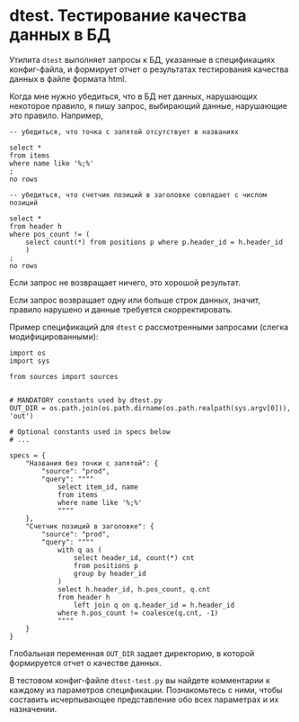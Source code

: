 # dtest. Тестирование качества данных в БД

Утилита `dtest` выполняет запросы к БД, указанные в спецификациях конфиг-файла, и формирует отчет о результатах тестирования качества данных в файле формата html.

Когда мне нужно убедиться, что в БД нет данных, нарушающих некоторое правило, я пишу запрос, выбирающий данные, нарушающие это правило. Например,

```
-- убедиться, что точка с запятой отсутствует в названиях

select * 
from items 
where name like '%;%'
;
no rows

-- убедиться, что счетчик позиций в заголовке совпадает с числом позиций

select *
from header h
where pos_count != (
    select count(*) from positions p where p.header_id = h.header_id
    )
;
no rows
```

Если запрос не возвращает ничего, это хорошой результат.

Если запрос возвращает одну или больше строк данных, значит, правило нарушено и данные требуется скорректировать.

Пример спецификаций для `dtest` с рассмотренными запросами (слегка модифицированными):

```
import os
import sys

from sources import sources


# MANDATORY constants used by dtest.py
OUT_DIR = os.path.join(os.path.dirname(os.path.realpath(sys.argv[0])), 'out')

# Optional constants used in specs below
# ...

specs = {
    "Названия без точки с запятой": {
        "source": "prod",
        "query": """"
            select item_id, name
            from items 
            where name like '%;%'
            """"
    },
    "Счетчик позиций в заголовке": {
        "source": "prod",
        "query": """"
            with q as (
                select header_id, count(*) cnt
                from positions p
                group by header_id
            )
            select h.header_id, h.pos_count, q.cnt
            from header h 
                left join q on q.header_id = h.header_id
            where h.pos_count != coalesce(q.cnt, -1)
            """"
    }
}
```

Глобальная переменная `OUT_DIR` задает директорию, в которой формируется отчет о качестве данных.

В тестовом конфиг-файле `dtest-test.py` вы найдете комментарии к каждому из параметров спецификации. Познакомьтесь с ними, чтобы составить исчерпывающее представление обо всех параметрах и их назначении.

